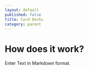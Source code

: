 ```yaml
---
layout: default
published: false
title: Card Decks
category: parent
---
```


# How does it work?

Enter Text in Markdown format.